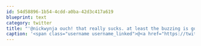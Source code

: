 ```yaml
---
id: 54d58896-1b54-4cdd-a0ba-42d3c417a619
blueprint: text
category: twitter
title: "'@nickwynja ouch! that really sucks. at least the buzzing is gone?"
caption: '<span class="username username_linked">@<a href="https://twitter.com/nickwynja" title="Nick Wynja">nickwynja</a></span> ouch! that really sucks. at least the buzzing is gone?'
---
```

